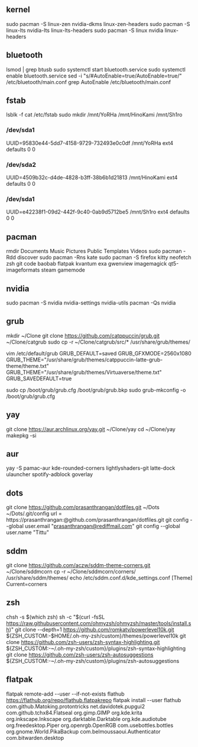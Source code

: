## kernel
sudo pacman -S linux-zen nvidia-dkms linux-zen-headers
sudo pacman -S linux-lts nvidia-lts linux-lts-headers
sudo pacman -S linux nvidia linux-headers


## bluetooth
lsmod | grep btusb
sudo systemctl start bluetooth.service
sudo systemctl enable bluetooth.service
sed -i "s/#AutoEnable=true/AutoEnable=true/" /etc/bluetooth/main.conf
grep AutoEnable /etc/bluetooth/main.conf


## fstab
lsblk -f
cat /etc/fstab
sudo mkdir /mnt/YoRHa /mnt/HinoKami /mnt/Sh1ro

### /dev/sda1
UUID=95830e44-5dd7-4158-9729-732493e0c0df   /mnt/YoRHa        ext4        defaults    0  0
### /dev/sda2
UUID=4509b32c-d4de-4828-b3ff-38b6b1d21813   /mnt/HinoKami     ext4        defaults    0  0
### /dev/sda1
UUID=e42238f1-09d2-442f-9c40-0ab9d5712be5   /mnt/Sh1ro        ext4        defaults    0  0


## pacman
rmdir Documents Music Pictures Public Templates Videos
sudo pacman -Rdd discover
sudo pacman -Rns kate
sudo pacman -S firefox kitty neofetch zsh git code baobab flatpak kvantum exa gwenview imagemagick qt5-imageformats steam gamemode


## nvidia
sudo pacman -S nvidia nvidia-settings nvidia-utils
pacman -Qs nvidia


## grub
mkdir ~/Clone
git clone https://github.com/catppuccin/grub.git ~/Clone/catgrub
sudo cp -r ~/Clone/catgrub/src/* /usr/share/grub/themes/

vim /etc/default/grub
GRUB_DEFAULT=saved
GRUB_GFXMODE=2560x1080
GRUB_THEME="/usr/share/grub/themes/catppuccin-latte-grub-theme/theme.txt"
GRUB_THEME="/usr/share/grub/themes/Virtuaverse/theme.txt"
GRUB_SAVEDEFAULT=true

sudo cp /boot/grub/grub.cfg /boot/grub/grub.bkp
sudo grub-mkconfig -o /boot/grub/grub.cfg


## yay
git clone https://aur.archlinux.org/yay.git ~/Clone/yay
cd ~/Clone/yay
makepkg -si


## aur
yay -S pamac-aur kde-rounded-corners lightlyshaders-git latte-dock ulauncher spotify-adblock goverlay


## dots
git clone https://github.com/prasanthrangan/dotfiles.git ~/Dots
~/Dots/.git/config
url = https://prasanthrangan:<token>@github.com/prasanthrangan/dotfiles.git
git config --global user.email "prasanthrangan@rediffmail.com"
git config --global user.name "Tittu"


## sddm
git clone https://github.com/aczw/sddm-theme-corners.git ~/Clone/sddmcorn
cp -r ~/Clone/sddmcorn/corners/ /usr/share/sddm/themes/
echo /etc/sddm.conf.d/kde_settings.conf
[Theme]
Current=corners


## zsh
chsh -s $(which zsh)
sh -c "$(curl -fsSL https://raw.githubusercontent.com/ohmyzsh/ohmyzsh/master/tools/install.sh)"
git clone --depth=1 https://github.com/romkatv/powerlevel10k.git ${ZSH_CUSTOM:-$HOME/.oh-my-zsh/custom}/themes/powerlevel10k
git clone https://github.com/zsh-users/zsh-syntax-highlighting.git ${ZSH_CUSTOM:-~/.oh-my-zsh/custom}/plugins/zsh-syntax-highlighting
git clone https://github.com/zsh-users/zsh-autosuggestions ${ZSH_CUSTOM:-~/.oh-my-zsh/custom}/plugins/zsh-autosuggestions


## flatpak
flatpak remote-add --user --if-not-exists flathub https://flathub.org/repo/flathub.flatpakrepo
flatpak install --user flathub 
com.github.Matoking.protontricks
net.davidotek.pupgui2
com.github.tchx84.Flatseal
org.gimp.GIMP
org.kde.krita
org.inkscape.Inkscape
org.darktable.Darktable
org.kde.audiotube
org.freedesktop.Piper
org.openrgb.OpenRGB
com.usebottles.bottles
org.gnome.World.PikaBackup
com.belmoussaoui.Authenticator
com.bitwarden.desktop

